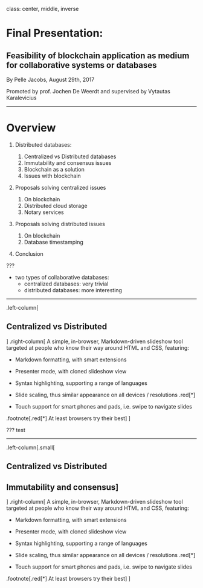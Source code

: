 class: center, middle, inverse

# Final Presentation: 
## Feasibility of blockchain application as medium for collaborative systems or databases

By Pelle Jacobs, August 29th, 2017

Promoted by prof. Jochen De Weerdt and supervised by Vytautas Karalevicius

---

# Overview

1. Distributed databases:
    1. Centralized vs Distributed databases
    2. Immutability and consensus issues
    3. Blockchain as a solution
    4. Issues with blockchain

2. Proposals solving centralized issues
    1. On blockchain
    2. Distributed cloud storage
    3. Notary services

3. Proposals solving distributed issues
    1. On blockchain
    2. Database timestamping

4. Conclusion

???
- two types of collaborative databases: 
    + centralized databases: very trivial
    + distributed databases: more interesting

---

.left-column[
  ## Centralized vs Distributed
]
.right-column[
  A simple, in-browser, Markdown-driven slideshow tool targeted at people who know their way around HTML and CSS, featuring:

- Markdown formatting, with smart extensions

- Presenter mode, with cloned slideshow view

- Syntax highlighting, supporting a range of languages

- Slide scaling, thus similar appearance on all devices / resolutions .red[*]

- Touch support for smart phones and pads, i.e. swipe to navigate slides

.footnote[.red[*] At least browsers try their best]
]

???
test

---

.left-column[.small[
  ## Centralized vs Distributed
  ## Immutability and consensus]
]
.right-column[
  A simple, in-browser, Markdown-driven slideshow tool targeted at people who know their way around HTML and CSS, featuring:

- Markdown formatting, with smart extensions

- Presenter mode, with cloned slideshow view

- Syntax highlighting, supporting a range of languages

- Slide scaling, thus similar appearance on all devices / resolutions .red[*]

- Touch support for smart phones and pads, i.e. swipe to navigate slides

.footnote[.red[*] At least browsers try their best]
]